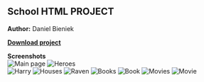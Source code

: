## School HTML PROJECT  
**Author:** Daniel Bieniek

**[Download project](https://github.com/DanielBieniek/Harry-Potter/releases)**

**Screenshots**  
![Main page](https://i.imgur.com/RpL62qX.jpg)
![Heroes](https://i.imgur.com/COwJZSe.png)  
![Harry](https://i.imgur.com/Qz91doH.jpg)
![Houses](https://i.imgur.com/KI2v2PR.jpg)
![Raven](https://i.imgur.com/5MV8rLn.jpg)
![Books](https://i.imgur.com/EpwuQeh.png)
![Book](https://i.imgur.com/K1r0ngj.jpg)
![Movies](https://i.imgur.com/ql7Wm7P.png)
![Movie](https://i.imgur.com/uOHFk97.jpg)

